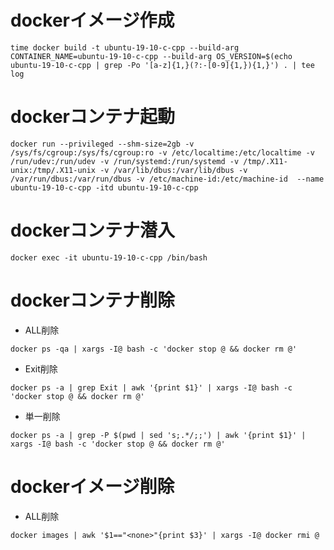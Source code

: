 # dockerイメージ作成
```
time docker build -t ubuntu-19-10-c-cpp --build-arg CONTAINER_NAME=ubuntu-19-10-c-cpp --build-arg OS_VERSION=$(echo ubuntu-19-10-c-cpp | grep -Po '[a-z]{1,}(?:-[0-9]{1,}){1,}') . | tee log
```

# dockerコンテナ起動
```
docker run --privileged --shm-size=2gb -v /sys/fs/cgroup:/sys/fs/cgroup:ro -v /etc/localtime:/etc/localtime -v /run/udev:/run/udev -v /run/systemd:/run/systemd -v /tmp/.X11-unix:/tmp/.X11-unix -v /var/lib/dbus:/var/lib/dbus -v /var/run/dbus:/var/run/dbus -v /etc/machine-id:/etc/machine-id  --name ubuntu-19-10-c-cpp -itd ubuntu-19-10-c-cpp
```

# dockerコンテナ潜入
```
docker exec -it ubuntu-19-10-c-cpp /bin/bash
```

# dockerコンテナ削除

- ALL削除

```
docker ps -qa | xargs -I@ bash -c 'docker stop @ && docker rm @'
```

- Exit削除

```
docker ps -a | grep Exit | awk '{print $1}' | xargs -I@ bash -c 'docker stop @ && docker rm @'
```

- 単一削除

```
docker ps -a | grep -P $(pwd | sed 's;.*/;;') | awk '{print $1}' | xargs -I@ bash -c 'docker stop @ && docker rm @'
```

# dockerイメージ削除

- ALL削除

```
docker images | awk '$1=="<none>"{print $3}' | xargs -I@ docker rmi @
```
